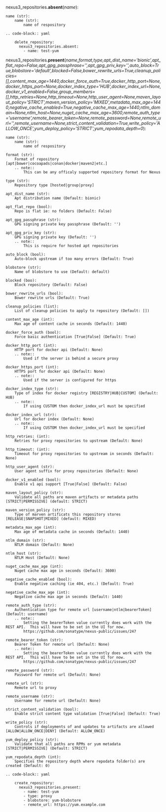 nexus3_repositories.**absent**(*name*):

    name (str):
        name (str):
            name of respository

    .. code-block:: yaml

        delete_repository:
          nexus3_repositories.absent:
            - name: test-yum


nexus3_repositories.**present**(*name,format,type,apt_dist_name='bionic',apt_flat_repo=False,apt_gpg_passphrase='',apt_gpg_priv_key='',auto_block=True,blobstore='default',blocked=False,bower_rewrite_urls=True,cleanup_policies=[],content_max_age=1440,docker_force_auth=True,docker_http_port=None,docker_https_port=None,docker_index_type='HUB',docker_index_url=None,docker_v1_enabled=False,group_members=[],http_retries=None,http_timeout=None,http_user_agent=None,maven_layout_policy='STRICT',maven_version_policy='MIXED',metadata_max_age=1440,negative_cache_enabled=True,negative_cache_max_age=1440,ntlm_domain=None,ntlm_host=None,nuget_cache_max_age=3600,remote_auth_type='username',remote_bearer_token=None,remote_password=None,remote_url='',remote_username=None,strict_content_validation=True,write_policy='ALLOW_ONCE',yum_deploy_policy='STRICT',yum_repodata_depth=0*):

    name (str):
        name (str):
            name of respository

    format (str):
        Format of repository [apt|bower|cocoapads|conan|docker|maven2|etc.]
        .. note::
            This can be any officaly supported repository format for Nexus

    type (str):
        Repository type [hosted|group|proxy]

    apt_dist_name (str):
        Apt distribution name (Default: bionic)

    apt_flat_repo (bool):
        Repo is flat ie: no folders (Default: False)

    apt_gpg_passphrase (str):
        GPG signing private key passphrase (Default: '')

    apt_gpg_priv_key (str):
        GPG signing private key (Default: '')
        .. note::
            This is require for hosted apt repositories

    auto_block (bool):
        Auto-block upstream if too many errors (Default: True)

    blobstore (str):
        Name of blobstore to use (Default: default)

    blocked (boo):
        Block repository (Default: False)

    bower_rewrite_urls (bool):
        Bower rewrite urls (Default: True)
    
    cleanup_policies (list):
        List of cleanup policies to apply to repository (Default: [])

    content_max_age (int):
        Max age of content cache in seconds (Default: 1440)

    docker_force_auth (bool):
        Force basic authentication [True|False] (Default: True)

    docker_http_port (int):
        HTTP port for docker api (Default: None)
        .. note::
            Used if the server is behind a secure proxy

    docker_https_port (int):
        HTTPS port for docker api (Default: None)
        .. note::
            Used if the server is configured for https

    docker_index_type (str):
        Type of index for docker registry [REGISTRY|HUB|CUSTOM] (Default: HUB)
        .. note::
            If using CUSTOM then docker_index_url must be specified

    docker_index_url (str):
        Url for docker index (Default: None)
        .. note::
            If using CUSTOM then docker_index_url must be specified

    http_retries: (int):
        Retries for proxy repositories to upstream (Default: None)

    http_timeout: (int):
        Timeout for proxy repositories to upstream in seconds (Default: None)

    http_user_agent (str):
        User agent suffix for proxy repositories (Default: None)

    docker_v1_enabled (bool):
        Enable v1 api support [True|False] (Default: False)

    maven_layout_policy (str):
        Validate all paths are maven artifacts or metadata paths [STRICT|PERMISSIVE] (default: STRICT)

    maven_version_policy (str):
        Type of marven artificats this repository stores [RELEASE|SNAPSHOT|MIXED] (default: MIXED)

    metadata_max_age (int):
        Max age of metadata cache in seconds (Default: 1440)

    ntlm_domain (str):
        NTLM domain (Default: None)

    ntlm_host (str):
        NTLM Host (Default: None)

    nuget_cache_max_age (int):
        Nuget cache max age in seconds (Default: 3600)

    negative_cache_enabled (bool):
        Enable negative caching (ie 404, etc.) (Default: True)

    negative_cache_max_age (int):
        Negative cache max age in seconds (Default: 1440)

    remote_auth_type (str):
        Authentication type for remote url [username|ntlm|bearerToken] (Default: username)
        .. note::
            Setting the bearerToken value currently does work with the REST API.  This will have to be set in the UI for now.
            https://github.com/sonatype/nexus-public/issues/247

    remote_bearer_token (str):
        Bearer Token for remote url (Default: None)
        .. note::
            Setting the bearerToken value currently does work with the REST API.  This will have to be set in the UI for now.
            https://github.com/sonatype/nexus-public/issues/247

    remote_password (str):
        Password for remote url (Default: None)

    remote_url (str):
        Remote url to proxy

    remote_username (str):
        Username for remote url (Default: None)

    strict_content_validation (bool):
        Enable strict content type validation [True|False] (Default: True)

    write_policy (str):
        Controls if deployments of and updates to artifacts are allowed [ALLOW|ALLOW_ONCE|DENY] (Default: ALLOW_ONCE)

    yum_deploy_policy (str):
        Validate that all paths are RPMs or yum metadata [STRICT|PERMISSIVE] (Default: STRICT)

    yum_repodata_depth (int):
        Specifies the repository depth where repodata folder(s) are created (Default: 0)

    .. code-block:: yaml

        create_repository:
          nexus3_repositories.present:
            - name: test-yum
            - type: proxy
            - blobstore: yum-blobstore
            - remote_url: https://yum.example.com
